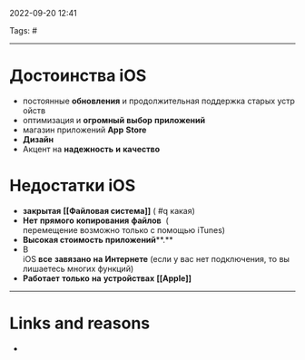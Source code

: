 2022-09-20
12:41

Tags: #
___
# Достоинства iOS
- постоянные **обновления** и продолжительная поддержка старых устройств
- оптимизация и **огромный** **выбор** **приложений**
- магазин приложений **App** **Store**
-  **Дизайн**
- Акцент на **надежность** **и** **качество**


# Недостатки iOS
- **закрытая** **[[Файловая система]]** ( #q какая)
-  **Нет** **прямого** **копирования** **файлов**  (  перемещение возможно только с помощью iTunes)
- **Высокая стоимость** **приложений****.** 
- В iOS **все** **завязано** **на** **Интернете** (если у вас нет подключения, то вы лишаетесь многих функций)
- **Работает** **только** **на** **устройствах** **[[Apple]]**


___
# Links and reasons
- 